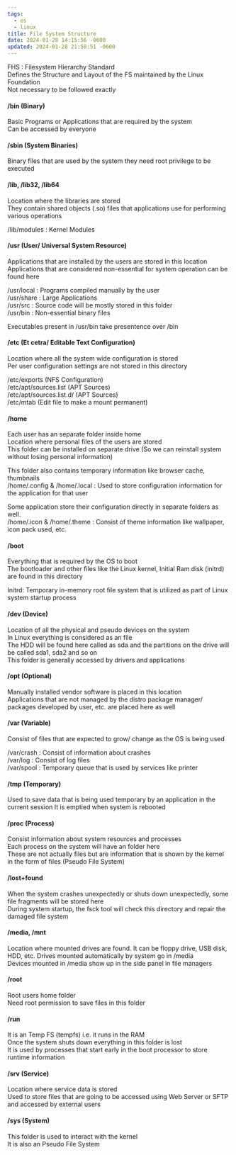 ```yaml
---
tags:
  - os
  - linux
title: File System Structure
date: 2024-01-28 14:15:56 -0600
updated: 2024-01-28 21:58:51 -0600
---
```


FHS : Filesystem Hierarchy Standard  
Defines the Structure and Layout of the FS maintained by the Linux Foundation  
Not necessary to be followed exactly

#### /bin (Binary)

Basic Programs or Applications that are required by the system  
Can be accessed by everyone

#### /sbin (System Binaries)

Binary files that are used by the system they need root privilege to be executed

#### /lib, /lib32, /lib64

Location where the libraries are stored  
They contain shared objects (.so) files that applications use for performing various operations

/lib/modules : Kernel Modules

#### /usr (User/ Universal System Resource)

Applications that are installed by the users are stored in this location  
Applications that are considered non-essential for system operation can be found here

/usr/local : Programs compiled manually by the user  
/usr/share : Large Applications  
/usr/src : Source code will be mostly stored in this folder  
/usr/bin : Non-essential binary files

Executables present in /usr/bin take presentence over /bin

#### /etc (Et cetra/ Editable Text Configuration)

Location where all the system wide configuration is stored  
Per user configuration settings are not stored in this directory

/etc/exports (NFS Configuration)  
/etc/apt/sources.list (APT Sources)  
/etc/apt/sources.list.d/ (APT Sources)  
/etc/mtab (Edit file to make a mount permanent)

#### /home

Each user has an separate folder inside home  
Location where personal files of the users are stored  
This folder can be installed on separate drive (So we can reinstall system without losing personal information)

This folder also contains temporary information like browser cache, thumbnails  
/home/.config & /home/.local : Used to store configuration information for the application for that user

Some application store their configuration directly in separate folders as well.  
/home/.icon & /home/.theme : Consist of theme information like wallpaper, icon pack used, etc.

#### /boot

Everything that is required by the OS to boot  
The bootloader and other files like the Linux kernel, Initial Ram disk (initrd) are found in this directory

Initrd: Temporary in-memory root file system that is utilized as part of Linux system startup process

#### /dev (Device)

Location of all the physical and pseudo devices on the system  
In Linux everything is considered as an file  
The HDD will be found here called as sda and the partitions on the drive will be called sda1, sda2 and so on  
This folder is generally accessed by drivers and applications

#### /opt (Optional)

Manually installed vendor software is placed in this location  
Applications that are not managed by the distro package manager/ packages developed by user, etc. are placed here as well

#### /var (Variable)

Consist of files that are expected to grow/ change as the OS is being used

/var/crash : Consist of information about crashes  
/var/log : Consist of log files  
/var/spool : Temporary queue that is used by services like printer

#### /tmp (Temporary)

Used to save data that is being used temporary by an application in the current session
It is emptied when system is rebooted

#### /proc (Process)

Consist information about system resources and processes  
Each process on the system will have an folder here  
These are not actually files but are information that is shown by the kernel in the form of files (Pseudo File System)

#### /lost+found

When the system crashes unexpectedly or shuts down unexpectedly, some file fragments will be stored here  
During system startup, the fsck tool will check this directory and repair the damaged file system

#### /media, /mnt

Location where mounted drives are found. It can be floppy drive, USB disk, HDD, etc.  Drives mounted automatically by system go in /media  
Devices mounted in /media show up in the side panel in file managers

#### /root

Root users home folder  
Need root permission to save files in this folder

#### /run

It is an Temp FS (tempfs) i.e. it runs in the RAM  
Once the system shuts down everything in this folder is lost  
It is used by processes that start early in the boot processor to store runtime information

#### /srv (Service)

Location where service data is stored  
Used to store files that are going to be accessed using Web Server or SFTP and accessed by external users

#### /sys (System)

This folder is used to interact with the kernel  
It is also an Pseudo File System

